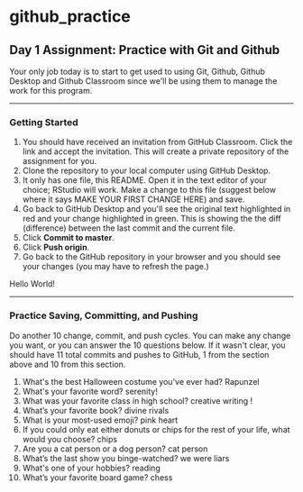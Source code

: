# github_practice
## Day 1 Assignment: Practice with Git and Github

Your only job today is to start to get used to using Git, Github, Github Desktop and Github Classroom since we'll be using them to manage the work for this program.

---

### Getting Started

1. You should have received an invitation from GitHub Classroom. Click the link and accept the invitation. This will create a private repository of the assignment for you.
2. Clone the repository to your local computer using GitHub Desktop.
3. It only has one file, this README. Open it in the text editor of your choice; RStudio will work. Make a change to this file (suggest below where it says MAKE YOUR FIRST CHANGE HERE) and save.
4. Go back to GitHub Desktop and you'll see the original text highlighted in red and your change highlighted in green. This is showing the the diff (difference) between the last commit and the current file.
5. Click **Commit to master**.
6. Click **Push origin**.
7. Go back to the GitHub repository in your browser and you should see your changes (you may have to refresh the page.)

Hello World!

---

### Practice Saving, Committing, and Pushing

Do another 10 change, commit, and push cycles. You can make any change you want, or you can answer the 10 questions below. If it wasn't clear, you should have 11 total commits and pushes to GitHub, 1 from the section above and 10 from this section.

1. What's the best Halloween costume you've ever had? Rapunzel
2. What's your favorite word? serenity!
3. What was your favorite class in high school? creative writing ! 
4. What’s your favorite book? divine rivals
5. What is your most-used emoji? pink heart
6. If you could only eat either donuts or chips for the rest of your life, what would you choose? chips
7. Are you a cat person or a dog person? cat person
8. What’s the last show you binge-watched? we were liars
9. What's one of your hobbies? reading
10. What’s your favorite board game? chess

